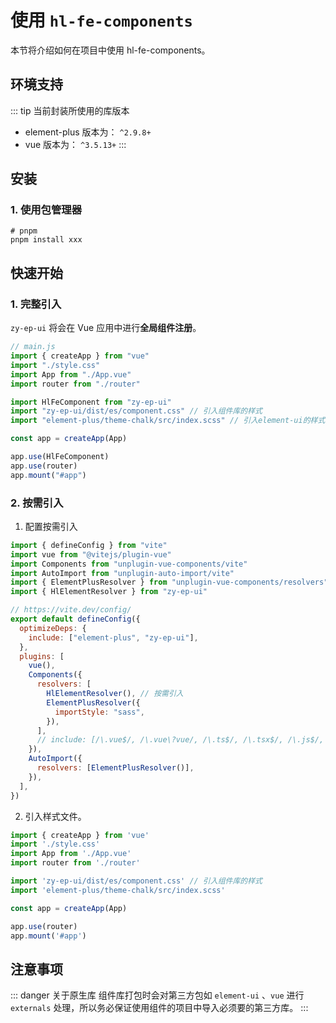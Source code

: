 # 使用 `hl-fe-components`

本节将介绍如何在项目中使用 hl-fe-components。

## 环境支持

::: tip 当前封装所使用的库版本

- element-plus 版本为： `^2.9.8+`
- vue 版本为： `^3.5.13+`
  :::

## 安装

### 1. 使用包管理器

```shell
# pnpm
pnpm install xxx
```

## 快速开始

### 1. 完整引入

`zy-ep-ui` 将会在 Vue 应用中进行**全局组件注册**。

```js
// main.js
import { createApp } from "vue"
import "./style.css"
import App from "./App.vue"
import router from "./router"

import HlFeComponent from "zy-ep-ui"
import "zy-ep-ui/dist/es/component.css" // 引入组件库的样式
import "element-plus/theme-chalk/src/index.scss" // 引入element-ui的样式

const app = createApp(App)

app.use(HlFeComponent)
app.use(router)
app.mount("#app")
```

### 2. 按需引入

1. 配置按需引入

```js
import { defineConfig } from "vite"
import vue from "@vitejs/plugin-vue"
import Components from "unplugin-vue-components/vite"
import AutoImport from "unplugin-auto-import/vite"
import { ElementPlusResolver } from "unplugin-vue-components/resolvers"
import { HlElementResolver } from "zy-ep-ui"

// https://vite.dev/config/
export default defineConfig({
  optimizeDeps: {
    include: ["element-plus", "zy-ep-ui"],
  },
  plugins: [
    vue(),
    Components({
      resolvers: [
        HlElementResolver(), // 按需引入
        ElementPlusResolver({
          importStyle: "sass",
        }),
      ],
      // include: [/\.vue$/, /\.vue\?vue/, /\.ts$/, /\.tsx$/, /\.js$/, /\.jsx$/],
    }),
    AutoImport({
      resolvers: [ElementPlusResolver()],
    }),
  ],
})
```

2. 引入样式文件。

```js
import { createApp } from 'vue'
import './style.css'
import App from './App.vue'
import router from './router'

import 'zy-ep-ui/dist/es/component.css' // 引入组件库的样式
import 'element-plus/theme-chalk/src/index.scss'

const app = createApp(App)

app.use(router)
app.mount('#app')

```

## 注意事项

::: danger 关于原生库
组件库打包时会对第三方包如 `element-ui` 、`vue` 进行 `externals` 处理，所以务必保证使用组件的项目中导入必须要的第三方库。
:::
